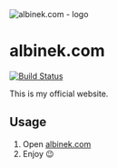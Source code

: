 <img src="http://imgh.us/logo_234.svg" alt="albinek.com - logo">

# albinek.com

[![Build Status](https://travis-ci.org/albinekcom/albinekcom.github.io.svg?branch=master)](https://travis-ci.org/albinekcom/albinekcom.github.io)

This is my official website.

## Usage

1. Open [albinek.com](http://albinek.com)
2. Enjoy 😉
